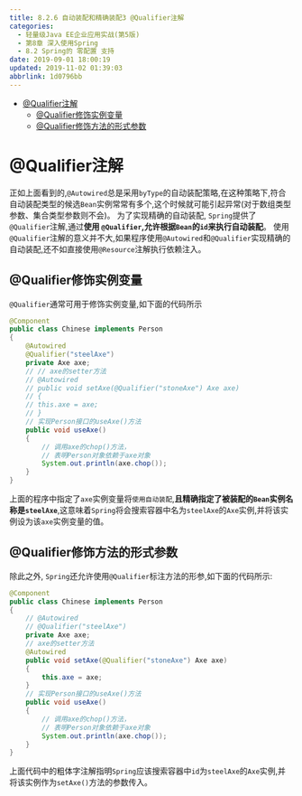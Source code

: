 ```yaml
---
title: 8.2.6 自动装配和精确装配3 @Qualifier注解
categories: 
  - 轻量级Java EE企业应用实战(第5版)
  - 第8章 深入使用Spring
  - 8.2 Spring的 零配置 支持
date: 2019-09-01 18:00:19
updated: 2019-11-02 01:39:03
abbrlink: 1d0796bb
---
```

- [@Qualifier注解](/ReadingNotes/1d0796bb/#-Qualifier注解)
    - [@Qualifier修饰实例变量](/ReadingNotes/1d0796bb/#-Qualifier修饰实例变量)
    - [@Qualifier修饰方法的形式参数](/ReadingNotes/1d0796bb/#-Qualifier修饰方法的形式参数)

<!--more-->
<script src="https://cdn.bootcss.com/jquery/3.4.0/jquery.slim.min.js"></script>
<script>$(document).ready(function () {$(".post-body > ul:nth-child(1)").hide();});</script>

<!--end-->
<!--SSTStart-->
# @Qualifier注解 #
正如上面看到的,`@Autowired`总是采用`byType`的自动装配策略,在这种策略下,符合自动装配类型的候选`Bean`实例常常有多个,这个时候就可能引起异常(对于数组类型参数、集合类型参数则不会)。
为了实现精确的自动装配, `Spring`提供了`@Qualifier`注解,通过**使用 `@Qualifier`,允许根据`Bean`的`id`来执行自动装配**。
使用`@Qualifier`注解的意义并不大,如果程序使用`@Autowired`和`@Qualifier`实现精确的自动装配,还不如直接使用`@Resource`注解执行依赖注入。
## @Qualifier修饰实例变量 ##
`@Qualifier`通常可用于修饰实例变量,如下面的代码所示
```java
@Component
public class Chinese implements Person
{
    @Autowired
    @Qualifier("steelAxe")
    private Axe axe;
    // // axe的setter方法
    // @Autowired
    // public void setAxe(@Qualifier("stoneAxe") Axe axe)
    // {
    // this.axe = axe;
    // }
    // 实现Person接口的useAxe()方法
    public void useAxe()
    {
        // 调用axe的chop()方法，
        // 表明Person对象依赖于axe对象
        System.out.println(axe.chop());
    }
}
```
上面的程序中指定了`axe`实例变量将`使用自动装配`,**且精确指定了被装配的`Bean`实例名称是`steelAxe`**,这意味着`Spring`将会搜索容器中名为`steelAxe`的`Axe`实例,并将该实例设为该`axe`实例变量的值。
## @Qualifier修饰方法的形式参数 ##
除此之外, `Spring`还允许使用`@Qualifier`标注方法的形参,如下面的代码所示:
```java
@Component
public class Chinese implements Person
{
    // @Autowired
    // @Qualifier("steelAxe")
    private Axe axe;
    // axe的setter方法
    @Autowired
    public void setAxe(@Qualifier("stoneAxe") Axe axe)
    {
        this.axe = axe;
    }
    // 实现Person接口的useAxe()方法
    public void useAxe()
    {
        // 调用axe的chop()方法，
        // 表明Person对象依赖于axe对象
        System.out.println(axe.chop());
    }
}
```
上面代码中的粗体字注解指明`Spring`应该搜索容器中`id`为`steelAxe`的`Axe`实例,并将该实例作为`setAxe()`方法的参数传入。

<!--SSTStop-->

